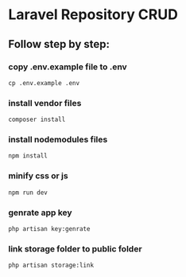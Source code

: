 # Laravel Repository CRUD

## Follow step by step:


### copy .env.example file to .env

```
cp .env.example .env
```

### install vendor files

```
composer install
```

### install nodemodules files

```
npm install
```

### minify css or js

```
npm run dev
```

### genrate app key

```
php artisan key:genrate
```
### link storage folder to public folder

```
php artisan storage:link
```